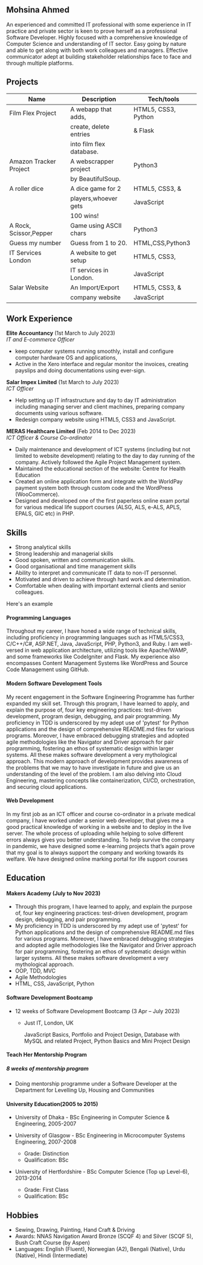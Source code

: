 ## Mohsina Ahmed

An experienced and committed IT professional with some experience in IT practice and private sector is keen to prove herself as a professional Software Developer. Highly focused with a comprehensive knowledge of Computer Science and understanding of IT sector. Easy going by nature and able to get along with both work colleagues and managers. Effective communicator adept at building stakeholder relationships face to face and through multiple platforms.

## Projects

| Name                   | Description              | Tech/tools          |
| ---------------------- | ------------------------ | ------------------- |
| Film Flex Project      | A webapp that adds,      | HTML5, CSS3, Python |
|                        | create, delete entries   | & Flask             |
|                        | into film flex database. |                     |
| Amazon Tracker Project | A webscrapper project    | Python3             |
|                        | by BeautifulSoup.        |                     |
| A roller dice          | A dice game for 2        | HTML5, CSS3, &      |
|                        | players,whoever gets     | JavaScript          |
|                        | 100 wins!                |                     |
| A Rock, Scissor,Pepper | Game using ASCII chars   | Python3             |
| Guess my number        | Guess from 1 to 20.      | HTML,CSS,Python3    |
| IT Services London     | A website to get setup   | HTML5, CSS3,        |
|                        | IT services in London.   | JavaScript          |
| Salar Website          | An Import/Export         | HTML5, CSS3, &      |
|                        | company website          | JavaScript          |

## Work Experience

**Elite Accountancy** (1st March to July 2023)  
_IT and E-commerce Officer_

- keep computer systems running smoothly, install and configure computer hardware OS and applications,
- Active in the Xero interface and regular monitor the invoices, creating payslips and doing documentations using ever-sign.

**Salar Impex Limited** (1st March to July 2023)  
_ICT Officer_

- Help setting up IT infrastructure and day to day IT administration including managing server and client machines, preparing company documents using various software.
- Redesign company website using HTML5, CSS3 and JavaScript.

**MERAS Healthcare Limited** (Feb 2014 to Dec 2023)  
_ICT Officer & Course Co-ordinator_

- Daily maintenance and development of ICT systems (including but not limited to website development) relating to the day to day running of the company. Actively followed the Agile Project Management system.
- Maintained the educational section of the website: Centre for Health Education
- Created an online application form and integrate with the WorldPay payment system both through custom code and the WordPress (WooCommerce).
- Designed and developed one of the first paperless online exam portal for various medical life support courses (ALSG, ALS, e-ALS, APLS, EPALS, GIC etc) in PHP.

## Skills

- Strong analytical skills
- Strong leadership and managerial skills
- Good spoken, written and communication skills.
- Good organisational and time management skills
- Ability to interpret and communicate IT data to non-IT personnel.
- Motivated and driven to achieve through hard work and determination.
- Comfortable when dealing with important external clients and senior colleagues.

Here's an example

#### Programming Languages

Throughout my career, I have honed a wide range of technical skills, including proficiency in programming languages such as HTML5/CSS3, C/C++/C#, ASP.NET, Java, JavaScript, PHP, Python3, and Ruby. I am well-versed in web application architecture, utilizing tools like Apache/WAMP, and some frameworks like CodeIgniter and Flask. My experience also encompasses Content Management Systems like WordPress and Source Code Management using GitHub.

#### Modern Software Development Tools

My recent engagement in the Software Engineering Programme has further expanded my skill set. Through this program, I have learned to apply, and explain the purpose of, four key engineering practices: test-driven development, program design, debugging, and pair programming. My proficiency in TDD is underscored by my adept use of 'pytest' for Python applications and the design of comprehensive README.md files for various programs. Moreover, I have embraced debugging strategies and adopted agile methodologies like the Navigator and Driver approach for pair programming, fostering an ethos of systematic design within larger systems. All these makes software development a very mythological approach. This modern approach of development provides awareness of the problems that we may to have investigate in future and give us an understanding of the level of the problem. I am also delving into Cloud Engineering, mastering concepts like containerization, CI/CD, orchestration, and securing cloud applications.

#### Web Development

In my first job as an ICT officer and course co-ordinator in a private medical company, I have worked under a senior web developer, that gives me a good practical knowledge of working in a website and to deploy in the live server. The whole process of uploading while helping to solve different errors always gives you better understanding. To help survive the company in pandemic, we have designed some e-learning projects that’s again prove that my goal is to always support the company and working towards its welfare. We have designed online marking portal for life support courses

## Education

#### Makers Academy (July to Nov 2023)

- Through this program, I have learned to apply, and explain the purpose of, four key engineering practices: test-driven development, program design, debugging, and pair programming.
- My proficiency in TDD is underscored by my adept use of 'pytest' for Python applications and the design of comprehensive README.md files for various programs. Moreover, I have embraced debugging strategies and adopted agile methodologies like the Navigator and Driver approach for pair programming, fostering an ethos of systematic design within larger systems. All these makes software development a very mythological approach.
- OOP, TDD, MVC
- Agile Methodologies
- HTML, CSS, JavaScript, Python

#### Software Development Bootcamp

- 12 weeks of Software Development Bootcamp (3 Apr – July 2023)

  - Just IT, London, UK

    JavaScript Basics, Portfolio and Project Design,
    Database with MySQL and related Project,
    Python Basics and Mini Project Design

#### Teach Her Mentorship Program

##### 8 weeks of mentorship program

- Doing mentorship programme under a Software Developer at the Department for Levelling Up, Housing and Communities

#### University Education(2005 to 2015)

- University of Dhaka - BSc Engineering in Computer Science & Engineering, 2005-2007

- University of Glasgow - BSc Engineering in Microcomputer Systems Engineering, 2007-2008

  - Grade: Distinction
  - Qualification: BSc

- University of Hertfordshire - BSc Computer Science (Top up Level-6), 2013-2014
  - Grade: First Class
  - Qualification: BSc

## Hobbies

- Sewing, Drawing, Painting, Hand Craft & Driving
- Awards: NNAS Navigation Award Bronze (SCQF 4) and Silver (SCQF 5), Bush Craft Course (by Aspen)
- Languages: English (Fluent), Norwegian (A2), Bengali (Native), Urdu (Native), Hindi (Intermediate)
